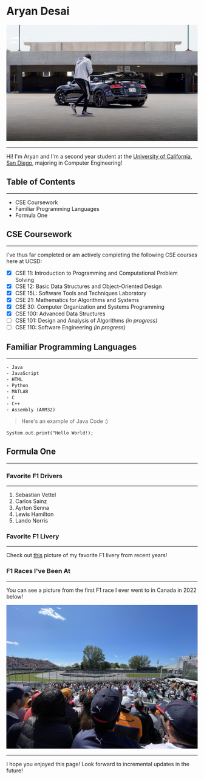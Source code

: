 # **Aryan Desai**
![Image](ProfilePic.jpeg)
___
Hi! I'm Aryan and I'm a second year student at the [University of California, San Diego](https://ucsd.edu), majoring in Computer Engineering!

## Table of Contents
---
* CSE Coursework
* Familiar Programming Languages
* Formula One

## CSE Coursework
____
I've thus far completed or am actively completing the following CSE courses here at UCSD:

- [x] CSE 11: Introduction to Programming and Computational Problem Solving
- [x] CSE 12: Basic Data Structures and Object-Oriented Design
- [x] CSE 15L: Software Tools and Techniques Laboratory
- [x] CSE 21: Mathematics for Algorithms and Systems
- [x] CSE 30: Computer Organization and Systems Programming
- [x] CSE 100: Advanced Data Structures
- [ ] CSE 101: Design and Analysis of Algorithms _(in progress)_
- [ ] CSE 110: Software Engineering _(in progress)_

## Familiar Programming Languages
___
```
- Java
- JavaScript
- HTML
- Python
- MATLAB
- C
- C++
- Assembly (ARM32)
```
>Here's an example of Java Code :)
```
System.out.print("Hello World!);
```
## Formula One
---
### Favorite F1 Drivers
---
1) Sebastian Vettel
2) Carlos Sainz
3) Ayrton Senna
4) Lewis Hamilton
5) Lando Norris
### Favorite F1 Livery
---
Check out [this](Carlos_Sainz_Jr_2017_Malaysia_FP2_2.jpg) picture of my favorite F1 livery from recent years!
### F1 Races I've Been At
---
You can see a picture from the first F1 race I ever went to in Canada in 2022 below!

![Image](CanadaGP2022.JPG)

---

I hope you enjoyed this page! Look forward to incremental updates in the future!




